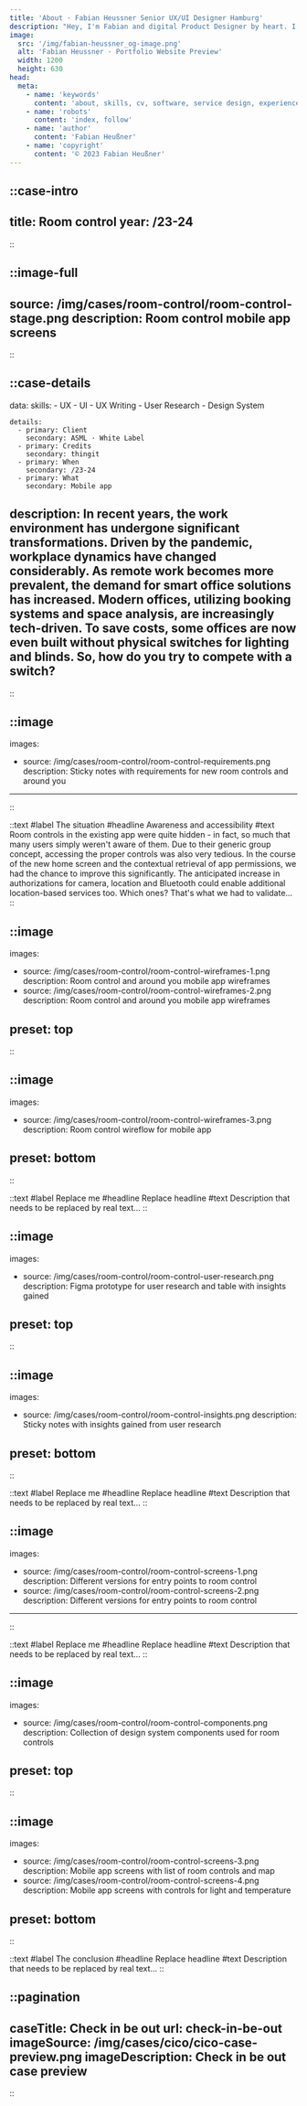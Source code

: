 ```yaml
---
title: 'About · Fabian Heussner Senior UX/UI Designer Hamburg'
description: "Hey, I'm Fabian and digital Product Designer by heart. I connect people's needs with aesthetics."
image:
  src: '/img/fabian-heussner_og-image.png'
  alt: 'Fabian Heussner · Portfolio Website Preview'
  width: 1200
  height: 630
head:
  meta:
    - name: 'keywords'
      content: 'about, skills, cv, software, service design, experience design, design thinking, design, ux, ui, ux/ui, product design, designer, agile, ux research, usability testing, wireframes, prototyping, ux writing, design systems, components, figma, hamburg'
    - name: 'robots'
      content: 'index, follow'
    - name: 'author'
      content: 'Fabian Heußner'
    - name: 'copyright'
      content: '© 2023 Fabian Heußner'
---
```


::case-intro
---
title: Room control
year: /23-24
---
::

::image-full
---
source: /img/cases/room-control/room-control-stage.png
description: Room control mobile app screens
---
::

::case-details
---
data:
    skills:
      - UX
      - UI
      - UX Writing
      - User Research
      - Design System

    details:
      - primary: Client
        secondary: ASML · White Label
      - primary: Credits
        secondary: thingit
      - primary: When
        secondary: /23-24
      - primary: What
        secondary: Mobile app
        
description: In recent years, the work environment has undergone significant transformations. Driven by the pandemic, workplace dynamics have changed considerably. As remote work becomes more prevalent, the demand for smart office solutions has increased. Modern offices, utilizing booking systems and space analysis, are increasingly tech-driven. To save costs, some offices are now even built without physical switches for lighting and blinds. So, how do you try to compete with a switch?
---
::

::image
---
images:
  - source: /img/cases/room-control/room-control-requirements.png
    description: Sticky notes with requirements for new room controls and around you

---
::

::text
#label
The situation
#headline 
Awareness and accessibility 
#text 
Room controls in the existing app were quite hidden - in fact, so much that many users simply weren't aware of them. Due to their generic group concept, accessing the proper controls was also very tedious. In the course of the new home screen and the contextual retrieval of app permissions, we had the chance to improve this significantly. The anticipated increase in authorizations for camera, location and Bluetooth could enable additional location-based services too. Which ones? That's what we had to validate…
::

::image
---
images:
  - source: /img/cases/room-control/room-control-wireframes-1.png
    description: Room control and around you mobile app wireframes 
  - source: /img/cases/room-control/room-control-wireframes-2.png
    description: Room control and around you mobile app wireframes 

preset: top
---
::

::image
---
images:
  - source: /img/cases/room-control/room-control-wireframes-3.png
    description: Room control wireflow for mobile app 

preset: bottom
---
::

::text
#label
Replace me
#headline 
Replace headline
#text 
Description that needs to be replaced by real text…
::

::image
---
images:
  - source: /img/cases/room-control/room-control-user-research.png
    description: Figma prototype for user research and table with insights gained

preset: top
---
::

::image
---
images:
  - source: /img/cases/room-control/room-control-insights.png
    description: Sticky notes with insights gained from user research

preset: bottom
---
::

::text
#label
Replace me
#headline 
Replace headline
#text 
Description that needs to be replaced by real text…
::

::image
---
images:
  - source: /img/cases/room-control/room-control-screens-1.png
    description: Different versions for entry points to room control
  - source: /img/cases/room-control/room-control-screens-2.png
    description: Different versions for entry points to room control

---
::

::text
#label
Replace me
#headline 
Replace headline
#text 
Description that needs to be replaced by real text…
::

::image
---
images:
  - source: /img/cases/room-control/room-control-components.png
    description: Collection of design system components used for room controls

preset: top
---
::

::image
---
images:
  - source: /img/cases/room-control/room-control-screens-3.png
    description: Mobile app screens with list of room controls and map
  - source: /img/cases/room-control/room-control-screens-4.png
    description: Mobile app screens with controls for light and temperature

preset: bottom
---
::

::text
#label
The conclusion
#headline 
Replace headline
#text 
Description that needs to be replaced by real text…
::

::pagination
---
caseTitle: Check in be out
url: check-in-be-out
imageSource: /img/cases/cico/cico-case-preview.png
imageDescription: Check in be out case preview
---
::